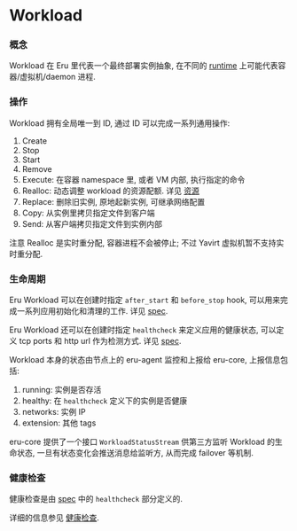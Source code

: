 # Workload

### 概念

Workload 在 Eru 里代表一个最终部署实例抽象, 在不同的 [runtime](todu) 上可能代表容器/虚拟机/daemon 进程.

### 操作

Workload 拥有全局唯一到 ID, 通过 ID 可以完成一系列通用操作:

1. Create
2. Stop
3. Start
4. Remove
5. Execute: 在容器 namespace 里, 或者 VM 内部, 执行指定的命令
6. Realloc: 动态调整 workload 的资源配额. 详见 [资源](https://book.eru.sh/conception/resource)
7. Replace: 删除旧实例, 原地起新实例, 可继承网络配置
8. Copy: 从实例里拷贝指定文件到客户端
9. Send: 从客户端拷贝指定文件到实例内部

注意 Realloc 是实时重分配, 容器进程不会被停止; 不过 Yavirt 虚拟机暂不支持实时重分配.

### 生命周期

Eru Workload 可以在创建时指定 `after_start` 和 `before_stop` hook, 可以用来完成一系列应用初始化和清理的工作. 详见 [spec](https://book.eru.sh/specs/app).

Eru Workload 还可以在创建时指定 `healthcheck` 来定义应用的健康状态, 可以定义 tcp ports 和 http url 作为检测方式. 详见 [spec](https://book.eru.sh/specs/app).

Workload 本身的状态由节点上的 eru-agent 监控和上报给 eru-core, 上报信息包括:

1. running: 实例是否存活
2. healthy: 在 `healthcheck` 定义下的实例是否健康
3. networks: 实例 IP
4. extension: 其他 tags

eru-core 提供了一个接口 `WorkloadStatusStream` 供第三方监听 Workload 的生命状态, 一旦有状态变化会推送消息给监听方, 从而完成 failover 等机制.


### 健康检查

健康检查是由 [spec](https://book.eru.sh/specs/spp) 中的 `healthcheck` 部分定义的.

详细的信息参见 [健康检查](https://book.eru.sh/conception/healthcheck).
